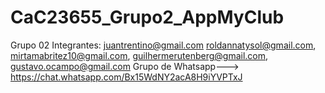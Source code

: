 # CaC23655_Grupo2_AppMyClub
Grupo 02
Integrantes:
juantrentino@gmail.com
roldannatysol@gmail.com,
mirtamabritez10@gmail.com,
guilhermerutenberg@gmail.com,
gustavo.ocampo@gmail.com
Grupo de Whatsapp---> https://chat.whatsapp.com/Bx15WdNY2acA8H9iYVPTxJ

